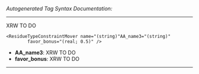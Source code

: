 _Autogenerated Tag Syntax Documentation:_

---
XRW TO DO

```
<ResidueTypeConstraintMover name="(string)"AA_name3="(string)"
        favor_bonus="(real; 0.5)" />
```

-   **AA_name3**: XRW TO DO
-   **favor_bonus**: XRW TO DO

---

